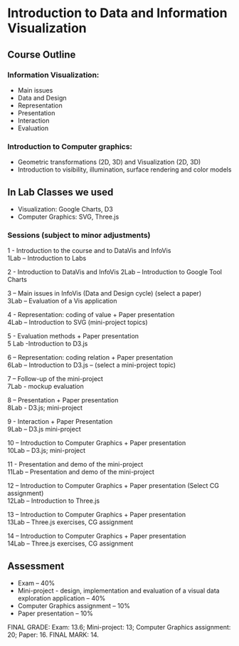 # Introduction to Data and Information Visualization

## Course Outline

### Information Visualization:
- Main issues
- Data and Design
- Representation
- Presentation
- Interaction
- Evaluation

### Introduction to Computer graphics:
- Geometric transformations (2D, 3D) and Visualization (2D, 3D)  
- Introduction to visibility, illumination, surface rendering and color models  

## In Lab Classes we used
- Visualization: Google Charts, D3  
- Computer Graphics: SVG, Three.js  

### Sessions (subject to minor adjustments)
1 - Introduction to the course and to DataVis and InfoVis  
1Lab – Introduction to Labs  

2 - Introduction to DataVis and InfoVis
2Lab – Introduction to Google Tool Charts

3 – Main issues in InfoVis (Data and Design cycle) (select a paper)  
3Lab – Evaluation of a Vis application  

4 - Representation: coding of value + Paper presentation  
4Lab – Introduction to SVG (mini-project topics)  

5 - Evaluation methods + Paper presentation  
5 Lab -Introduction to D3.js  

6 – Representation: coding relation + Paper presentation  
6Lab – Introduction to D3.js – (select a mini-project topic)  

7 – Follow-up of the mini-project  
7Lab - mockup evaluation  

8 – Presentation + Paper presentation  
8Lab - D3.js; mini-project  

9 - Interaction + Paper Presentation  
9Lab – D3.js mini-project  

10 – Introduction to Computer Graphics + Paper presentation  
10Lab – D3.js; mini-project  
  
11 - Presentation and demo of the mini-project  
11Lab – Presentation and demo of the mini-project  

12 – Introduction to Computer Graphics + Paper presentation (Select CG assignment)  
12Lab – Introduction to Three.js  

13 – Introduction to Computer Graphics + Paper presentation  
13Lab – Three.js exercises, CG assignment  
  
14 – Introduction to Computer Graphics + Paper presentation  
14Lab – Three.js exercises, CG assignment  

## Assessment
- Exam – 40%
- Mini-project - design, implementation and evaluation of a visual data exploration application – 40% 
- Computer Graphics assignment – 10%
- Paper presentation – 10% 


FINAL GRADE: Exam: 13.6; Mini-project: 13; Computer Graphics assignment: 20; Paper: 16. FINAL MARK: 14.

